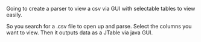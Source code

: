 
Going to create a parser to view a csv via GUI with selectable tables to view
easily.

So you search for a .csv file to open up and parse. Select the columns you want to view. Then it outputs data as a JTable via java GUI.
